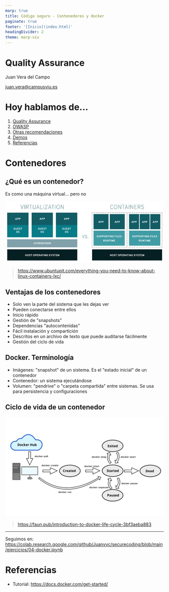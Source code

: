 ```yaml
---
marp: true
title: Código seguro - Contenedores y docker
paginate: true
footer: '[Inicio](index.html)'
headingDivider: 2
theme: marp-viu
---
```


<style>
    /* You can add custom style here. VSCode supports this.
    Other editor might need these custom code in
    the YAML header: section: | */
</style>

# Quality Assurance
<!-- _class: first-slide -->

Juan Vera del Campo

<juan.vera@campusviu.es>


# Hoy hablamos de...
<!-- _class: cool-list toc -->

1. [Quality Assurance](#4)
1. [OWASP](#9)
1. [Otras recomendaciones](#15)
1. [Demos](#18)
1. [Referencias](#25)

# Contenedores
<!-- _class: lead -->

## ¿Qué es un contenedor?

Es como una máquina virtual... pero no

![center w:40em](images/containers/vm-docker.png)

> https://www.ubuntupit.com/everything-you-need-to-know-about-linux-containers-lxc/

## Ventajas de los contenedores

- Solo ven la parte del sistema que les dejas ver
- Pueden conectarse entre ellos
- Inicio rápido
- Gestión de "snapshots"
- Dependencias "autocontenidas"
- Fácil instalación y compartición
- Descritos en un archivo de texto que puede auditarse fácilmente
- Gestión del ciclo de vida

## Docker. Terminología

- Imágenes: "snapshot" de un sistema. Es el "estado inicial" de un contenedor
- Contenedor: un sistema ejecutándose
- Volumen: "pendrive" o "carpeta compartida" entre sistemas. Se usa para persistencia y configuraciones

## Ciclo de vida de un contenedor

![center](images/containers/docker-lifecycle.png)

> https://faun.pub/introduction-to-docker-life-cycle-3bf3aeba883

---

Seguimos en: https://colab.research.google.com/github/Juanvvc/securecoding/blob/main/ejercicios/04-docker.ipynb

# Referencias

- Tutorial: https://docs.docker.com/get-started/